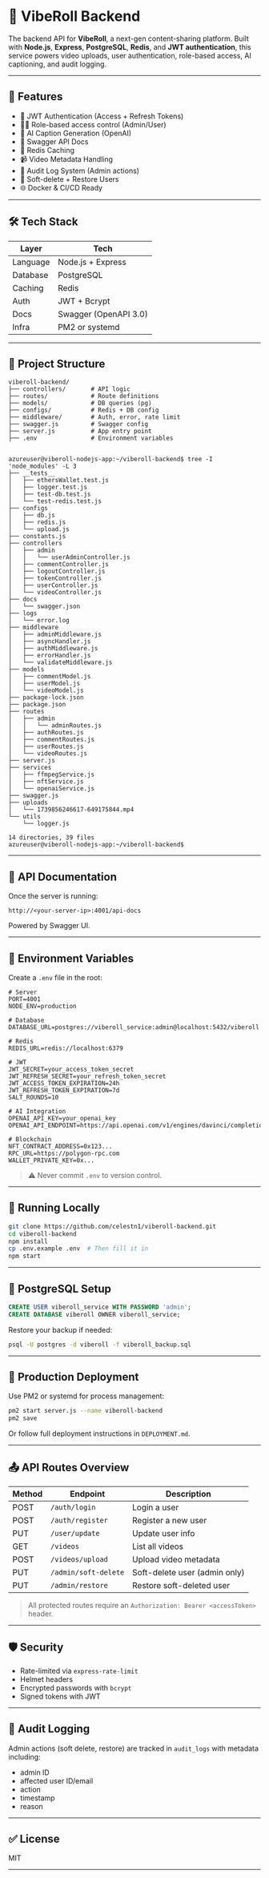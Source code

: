 
# 🎥 VibeRoll Backend

The backend API for **VibeRoll**, a next-gen content-sharing platform. Built with **Node.js**, **Express**, **PostgreSQL**, **Redis**, and **JWT authentication**, this service powers video uploads, user authentication, role-based access, AI captioning, and audit logging.

---

## 🚀 Features

- 🔐 JWT Authentication (Access + Refresh Tokens)
- 🧑‍💼 Role-based access control (Admin/User)
- 🧠 AI Caption Generation (OpenAI)
- 🧾 Swagger API Docs
- 🧠 Redis Caching
- 📹 Video Metadata Handling
- 📜 Audit Log System (Admin actions)
- 🔁 Soft-delete + Restore Users
- 🌐 Docker & CI/CD Ready

---

## 🛠️ Tech Stack

| Layer       | Tech                             |
|-------------|----------------------------------|
| Language    | Node.js + Express                |
| Database    | PostgreSQL                       |
| Caching     | Redis                            |
| Auth        | JWT + Bcrypt                     |
| Docs        | Swagger (OpenAPI 3.0)            |
| Infra       | PM2 or systemd                   |

---

## 📂 Project Structure

```
viberoll-backend/
├── controllers/       # API logic
├── routes/            # Route definitions
├── models/            # DB queries (pg)
├── configs/           # Redis + DB config
├── middleware/        # Auth, error, rate limit
├── swagger.js         # Swagger config
├── server.js          # App entry point
├── .env               # Environment variables


azureuser@viberoll-nodejs-app:~/viberoll-backend$ tree -I 'node_modules' -L 3
├── __tests__
│   ├── ethersWallet.test.js
│   ├── logger.test.js
│   ├── test-db.test.js
│   └── test-redis.test.js
├── configs
│   ├── db.js
│   ├── redis.js
│   └── upload.js
├── constants.js
├── controllers
│   ├── admin
│   │   └── userAdminController.js
│   ├── commentController.js
│   ├── logoutController.js
│   ├── tokenController.js
│   ├── userController.js
│   └── videoController.js
├── docs
│   └── swagger.json
├── logs
│   └── error.log
├── middleware
│   ├── adminMiddleware.js
│   ├── asyncHandler.js
│   ├── authMiddleware.js
│   ├── errorHandler.js
│   └── validateMiddleware.js
├── models
│   ├── commentModel.js
│   ├── userModel.js
│   └── videoModel.js
├── package-lock.json
├── package.json
├── routes
│   ├── admin
│   │   └── adminRoutes.js
│   ├── authRoutes.js
│   ├── commentRoutes.js
│   ├── userRoutes.js
│   └── videoRoutes.js
├── server.js
├── services
│   ├── ffmpegService.js
│   ├── nftService.js
│   └── openaiService.js
├── swagger.js
├── uploads
│   └── 1739856246617-649175844.mp4
└── utils
    └── logger.js

14 directories, 39 files
azureuser@viberoll-nodejs-app:~/viberoll-backend$

```

---

## 📄 API Documentation

Once the server is running:

```
http://<your-server-ip>:4001/api-docs
```

Powered by Swagger UI.

---

## 🔧 Environment Variables

Create a `.env` file in the root:

```env
# Server
PORT=4001
NODE_ENV=production

# Database
DATABASE_URL=postgres://viberoll_service:admin@localhost:5432/viberoll

# Redis
REDIS_URL=redis://localhost:6379

# JWT
JWT_SECRET=your_access_token_secret
JWT_REFRESH_SECRET=your_refresh_token_secret
JWT_ACCESS_TOKEN_EXPIRATION=24h
JWT_REFRESH_TOKEN_EXPIRATION=7d
SALT_ROUNDS=10

# AI Integration
OPENAI_API_KEY=your_openai_key
OPENAI_API_ENDPOINT=https://api.openai.com/v1/engines/davinci/completions

# Blockchain
NFT_CONTRACT_ADDRESS=0x123...
RPC_URL=https://polygon-rpc.com
WALLET_PRIVATE_KEY=0x...
```

> ⚠️ Never commit `.env` to version control.

---

## 🧪 Running Locally

```bash
git clone https://github.com/celestn1/viberoll-backend.git
cd viberoll-backend
npm install
cp .env.example .env  # Then fill it in
npm start
```

---

## 🐘 PostgreSQL Setup

```sql
CREATE USER viberoll_service WITH PASSWORD 'admin';
CREATE DATABASE viberoll OWNER viberoll_service;
```

Restore your backup if needed:

```bash
psql -U postgres -d viberoll -f viberoll_backup.sql
```

---

## 🚀 Production Deployment

Use PM2 or systemd for process management:

```bash
pm2 start server.js --name viberoll-backend
pm2 save
```

Or follow full deployment instructions in `DEPLOYMENT.md`.

---

## 📤 API Routes Overview

| Method | Endpoint              | Description                     |
|--------|-----------------------|---------------------------------|
| POST   | `/auth/login`         | Login a user                    |
| POST   | `/auth/register`      | Register a new user             |
| PUT    | `/user/update`        | Update user info                |
| GET    | `/videos`             | List all videos                 |
| POST   | `/videos/upload`      | Upload video metadata           |
| PUT    | `/admin/soft-delete`  | Soft-delete user (admin only)   |
| PUT    | `/admin/restore`      | Restore soft-deleted user       |

> All protected routes require an `Authorization: Bearer <accessToken>` header.

---

## 🛡️ Security

- Rate-limited via `express-rate-limit`
- Helmet headers
- Encrypted passwords with `bcrypt`
- Signed tokens with JWT

---

## 🧠 Audit Logging

Admin actions (soft delete, restore) are tracked in `audit_logs` with metadata including:
- admin ID
- affected user ID/email
- action
- timestamp
- reason

---

## ✅ License

MIT

---


